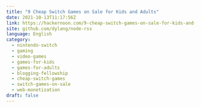 ```yaml
---
title: "9 Cheap Switch Games on Sale for Kids and Adults"
date: 2021-10-13T11:17:56Z
link: https://hackernoon.com/9-cheap-switch-games-on-sale-for-kids-and-adults?source=rss&utm_medium=RSS&utm_source=news.12bit.vn
site: github.com/dylang/node-rss
language: English
category:
  - nintendo-switch
  - gaming
  - video-games
  - games-for-kids
  - games-for-adults
  - blogging-fellowship
  - cheap-switch-games
  - switch-games-on-sale
  - web-monetization
draft: false
---
```


